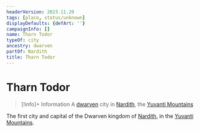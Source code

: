 ```yaml
---
headerVersion: 2023.11.20
tags: [place, status/unknown]
displayDefaults: {defArt: ''}
campaignInfo: []
name: Tharn Todor
typeOf: city
ancestry: dwarven
partOf: Nardith
title: Tharn Todor
---
```

# Tharn Todor
>[!info]+ Information
> A [dwarven](<../../../../species/children-of-the-embodied-gods/dwarves/dwarves.md>) city in [Nardith](<./nardith.md>), the [Yuvanti Mountains](<../../yuvanti-mountains.md>)

The first city and capital of the Dwarven kingdom of [Nardith](<./nardith.md>), in the [Yuvanti Mountains](<../../yuvanti-mountains.md>). 

